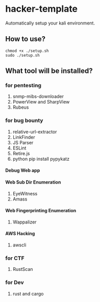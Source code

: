 # hacker-template
Automatically setup your kali environment.


## How to use?
```
chmod +x ./setup.sh
sudo ./setup.sh
```

## What tool will be installed?

### for pentesting
1. snmp-mibs-downloader
2. PowerView and SharpView
3. Rubeus

### for bug bounty

1. relative-url-extractor
2. LinkFinder
3. JS Parser
4. ESLint
5. Retire.js
6. python pip install pypykatz

#### Debug Web app

#### Web Sub Dir Enumeration
1. EyeWitness
2. Amass

#### Web Fingerprinting Enumeration
1. Wappalizer

#### AWS Hacking
1. awscli

### for CTF
1. RustScan

### for Dev
1. rust and cargo
